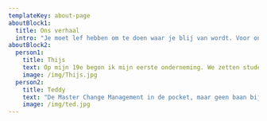 ```yaml
---
templateKey: about-page
aboutBlock1:
  title: Ons verhaal
  intro: "Je moet lef hebben om te doen waar je blij van wordt. Voor ons is dat ondernemen: een heftige cocktail van adrenaline, enorme blunders en grootste successen, maar vooral heel veel lol. Dit is voor ons ook een manier van werken geworden, klein beginnen en stap-voor-stap iets groots creëren. Daar willen we andere mee inspireren."
aboutBlock2:
  person1:
    title: Thijs
    text: Op mijn 19e begon ik mijn eerste onderneming. We zetten studenten in als drager, en dat bleek een gat in de markt. Na een aantal jaar hadden we een enorme poule aan talentvolle studenten om ons heen verzameld. Maar waarom zouden we dit talent niet beter benutten, bijvoorbeeld in organisaties? Toen ontstond het idee voor LEF.
    image: /img/Thijs.jpg
  person2:
    title: Teddy
    text: "De Master Change Management in de pocket, maar geen baan bij een grote corporate. Waarom niet? Omdat ik de sprong in het diepe wou wagen: een onderneming starten! Geen zekerheid, geen 9 tot 5 baan, maar wel avontuur en een hoop lol. En mijn verander-expertise zet ik nog steeds in voor organisaties waarmee we werken."
    image: /img/ted.jpg
---
```

